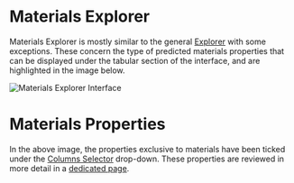 # Materials Explorer

Materials Explorer is mostly similar to the general [Explorer](/entities-general/ui/explorer.md) with some exceptions. These concern the type of predicted materials properties that can be displayed under the tabular section of the interface, and are highlighted in the image below.

![Materials Explorer Interface](/images/materials-explorer-interface.png "Materials Explorer Interface")

# Materials Properties

In the above image, the properties exclusive to materials have been ticked under the [Columns Selector](/entities-general/ui/explorer.md#columns-selector) drop-down. These properties are reviewed in more detail in a [dedicated page](../properties.md).
